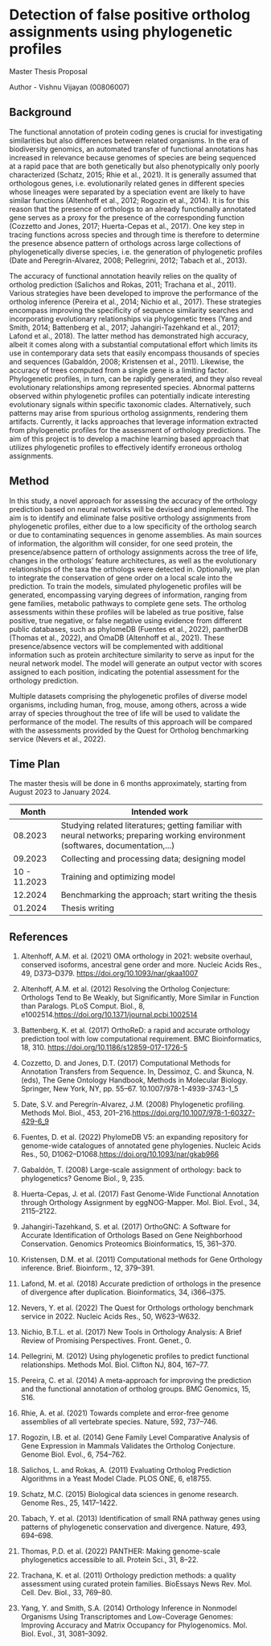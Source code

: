 # Detection of false positive ortholog assignments using phylogenetic profiles

Master Thesis Proposal

Author - Vishnu Vijayan (00806007)


## Background
The functional annotation of protein coding genes is crucial for investigating similarities but
also differences between related organisms. In the era of biodiversity genomics, an automated
transfer of functional annotations has increased in relevance because genomes of species are
being sequenced at a rapid pace that are both genetically but also phenotypically only poorly
characterized (Schatz, 2015; Rhie et al., 2021). It is generally assumed that orthologous genes,
i.e. evolutionarily related genes in different species whose lineages were separated by a
speciation event are likely to have similar functions (Altenhoff et al., 2012; Rogozin et al.,
2014). It is for this reason that the presence of orthologs to an already functionally annotated
gene serves as a proxy for the presence of the corresponding function (Cozzetto and Jones,
2017; Huerta-Cepas et al., 2017). One key step in tracing functions across species and through
time is therefore to determine the presence absence pattern of orthologs across large
collections of phylogenetically diverse species, i.e. the generation of phylogenetic profiles
(Date and Peregrín-Alvarez, 2008; Pellegrini, 2012; Tabach et al., 2013).

The accuracy of functional annotation heavily relies on the quality of ortholog prediction
(Salichos and Rokas, 2011; Trachana et al., 2011). Various strategies have been developed to
improve the performance of the ortholog inference (Pereira et al., 2014; Nichio et al., 2017).
These strategies encompass improving the specificity of sequence similarity searches and
incorporating evolutionary relationships via phylogenetic trees (Yang and Smith, 2014;
Battenberg et al., 2017; Jahangiri-Tazehkand et al., 2017; Lafond et al., 2018). The latter
method has demonstrated high accuracy, albeit it comes along with a substantial
computational effort which limits its use in contemporary data sets that easily encompass
thousands of species and sequences (Gabaldón, 2008; Kristensen et al., 2011). Likewise, the
accuracy of trees computed from a single gene is a limiting factor. Phylogenetic profiles, in
turn, can be rapidly generated, and they also reveal evolutionary relationships among
represented species. Abnormal patterns observed within phylogenetic profiles can potentially
indicate interesting evolutionary signals within specific taxonomic clades. Alternatively, such
patterns may arise from spurious ortholog assignments, rendering them artifacts. Currently,
it lacks approaches that leverage information extracted from phylogenetic profiles for the
assessment of orthology predictions. The aim of this project is to develop a machine learning
based approach that utilizes phylogenetic profiles to effectively identify erroneous ortholog
assignments.

## Method

In this study, a novel approach for assessing the accuracy of the orthology prediction based
on neural networks will be devised and implemented. The aim is to identify and eliminate
false positive orthology assignments from phylogenetic profiles, either due to a low specificity
of the ortholog search or due to contaminating sequences in genome assemblies. As main sources of information, the algorithm will consider, for one seed protein, the
presence/absence pattern of orthology assignments across the tree of life, changes in the
orthologs’ feature architectures, as well as the evolutionary relationships of the taxa the
orthologs were detected in. Optionally, we plan to integrate the conservation of gene order
on a local scale into the prediction. To train the models, simulated phylogenetic profiles will
be generated, encompassing varying degrees of information, ranging from gene families,
metabolic pathways to complete gene sets. The ortholog assessments within these profiles
will be labeled as true positive, false positive, true negative, or false negative using evidence
from different public databases, such as phylomeDB (Fuentes et al., 2022), pantherDB
(Thomas et al., 2022), and OmaDB (Altenhoff et al., 2021). These presence/absence vectors
will be complemented with additional information such as protein architecture similarity to
serve as input for the neural network model. The model will generate an output vector with
scores assigned to each position, indicating the potential assessment for the orthology
prediction.

Multiple datasets comprising the phylogenetic profiles of diverse model organisms, including
human, frog, mouse, among others, across a wide array of species throughout the tree of life
will be used to validate the performance of the model. The results of this approach will be
compared with the assessments provided by the Quest for Ortholog benchmarking service
(Nevers et al., 2022).

## Time Plan
The master thesis will be done in 6 months approximately, starting from August 2023 to
January 2024.

| Month    | Intended work |
| -------- | ------- |
| 08.2023 | Studying related literatures; getting familiar with neural networks; preparing working environment (softwares, documentation,...)  |
| 09.2023 | Collecting and processing data; designing model |
| 10 - 11.2023 | Training and optimizing model |
| 12.2024 | Benchmarking the approach; start writing the thesis |
| 01.2024 | Thesis writing |

## References

1. Altenhoff, A.M. et al. (2021) OMA orthology in 2021: website overhaul, conserved isoforms, ancestral gene order and more. Nucleic Acids Res., 49, D373–D379.
https://doi.org/10.1093/nar/gkaa1007

2. Altenhoff, A.M. et al. (2012) Resolving the Ortholog Conjecture: Orthologs Tend to Be Weakly, but Significantly, More Similar in Function than Paralogs. PLoS Comput. Biol., 8, e1002514.https://doi.org/10.1371/journal.pcbi.1002514

3. Battenberg, K. et al. (2017) OrthoReD: a rapid and accurate orthology prediction tool with low computational requirement. BMC Bioinformatics, 18, 310.
https://doi.org/10.1186/s12859-017-1726-5

4. Cozzetto, D. and Jones, D.T. (2017) Computational Methods for Annotation Transfers from Sequence. In, Dessimoz, C. and Škunca, N. (eds), The Gene Ontology Handbook, Methods in Molecular Biology. Springer, New York, NY, pp. 55–67.
10.1007/978-1-4939-3743-1_5
5. Date, S.V. and Peregrín-Alvarez, J.M. (2008) Phylogenetic profiling. Methods Mol. Biol., 453, 201–216.https://doi.org/10.1007/978-1-60327-429-6_9

6. Fuentes, D. et al. (2022) PhylomeDB V5: an expanding repository for genome-wide catalogues of annotated gene phylogenies. Nucleic Acids Res., 50, D1062–D1068.https://doi.org/10.1093/nar/gkab966

7. Gabaldón, T. (2008) Large-scale assignment of orthology: back to phylogenetics? Genome Biol., 9, 235.

8. Huerta-Cepas, J. et al. (2017) Fast Genome-Wide Functional Annotation through Orthology Assignment by eggNOG-Mapper. Mol. Biol. Evol., 34, 2115–2122.

9. Jahangiri-Tazehkand, S. et al. (2017) OrthoGNC: A Software for Accurate Identification of Orthologs Based on Gene Neighborhood Conservation. Genomics Proteomics Bioinformatics, 15, 361–370.

10. Kristensen, D.M. et al. (2011) Computational methods for Gene Orthology inference. Brief. Bioinform., 12, 379–391.

11. Lafond, M. et al. (2018) Accurate prediction of orthologs in the presence of divergence after duplication. Bioinformatics, 34, i366–i375.

12. Nevers, Y. et al. (2022) The Quest for Orthologs orthology benchmark service in 2022. Nucleic Acids Res., 50, W623–W632.

13. Nichio, B.T.L. et al. (2017) New Tools in Orthology Analysis: A Brief Review of Promising Perspectives. Front. Genet., 0.

14. Pellegrini, M. (2012) Using phylogenetic profiles to predict functional relationships. Methods Mol. Biol. Clifton NJ, 804, 167–77.

15. Pereira, C. et al. (2014) A meta-approach for improving the prediction and the functional annotation of ortholog groups. BMC Genomics, 15, S16.

16. Rhie, A. et al. (2021) Towards complete and error-free genome assemblies of all vertebrate species. Nature, 592, 737–746.

17. Rogozin, I.B. et al. (2014) Gene Family Level Comparative Analysis of Gene Expression in Mammals Validates the Ortholog Conjecture. Genome Biol. Evol., 6, 754–762.

18. Salichos, L. and Rokas, A. (2011) Evaluating Ortholog Prediction Algorithms in a Yeast Model Clade. PLOS ONE, 6, e18755.

19. Schatz, M.C. (2015) Biological data sciences in genome research. Genome Res., 25, 1417–1422.

20. Tabach, Y. et al. (2013) Identification of small RNA pathway genes using patterns of phylogenetic conservation and divergence. Nature, 493, 694–698.

21. Thomas, P.D. et al. (2022) PANTHER: Making genome-scale phylogenetics accessible to all. Protein Sci., 31, 8–22.

22. Trachana, K. et al. (2011) Orthology prediction methods: a quality assessment using curated protein families. BioEssays News Rev. Mol. Cell. Dev. Biol., 33, 769–80.

23. Yang, Y. and Smith, S.A. (2014) Orthology Inference in Nonmodel Organisms Using Transcriptomes and Low-Coverage Genomes: Improving Accuracy and Matrix Occupancy for Phylogenomics. Mol. Biol. Evol., 31, 3081–3092.
